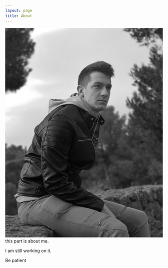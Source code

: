 ```yaml
---
layout: page
title: About
---
```


<div class="about-image">
<img src="assets/about.jpeg" alt="Bine Brank">

</div>

<div class="about-text">
this part is about me.

I am still working on it.

Be patient
</div>


[jekyll-organization]: https://github.com/jekyll
